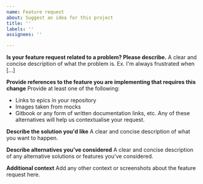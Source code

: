 ```yaml
---
name: Feature request
about: Suggest an idea for this project
title: ''
labels: ''
assignees: ''

---
```


**Is your feature request related to a problem? Please describe.**
A clear and concise description of what the problem is. Ex. I'm always frustrated when [...]

**Provide references to the feature you are implementing that requires this change**
Provide at least one of the following:
- Links to epics in your repository
- Images taken from mocks
- Gitbook or any form of written documentation links, etc. Any of these alternatives will help us contextualise your request.

**Describe the solution you'd like**
A clear and concise description of what you want to happen.

**Describe alternatives you've considered**
A clear and concise description of any alternative solutions or features you've considered.

**Additional context**
Add any other context or screenshots about the feature request here.

